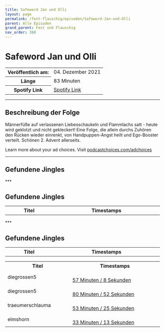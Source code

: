 ```yaml
---
title: Safeword Jan und Olli
layout: page
permalink: /fest-flauschig/episoden/Safeword-Jan-und-Olli
parent: Alle Episoden
grand_parent: Fest und Flauschig
nav_order: 368
---
```


# Safeword Jan und Olli
<table class="resp-table dcf-table dcf-table-responsive dcf-table-bordered dcf-table-striped dcf-w-100%">
                    <tbody>
                        <tr>
                            <th scope="row">Veröffentlich am:</th>
                            <td data-label="Veröffentlich am:">04. Dezember 2021</td>
                        </tr>
                        <tr>
                            <th scope="row">Länge </th>
                            <td data-label="Länge ">83 Minuten</td>
                        </tr><tr>
                                <th scope="row">Spotify Link</th>
                                <td data-label="Spotify Link"><a href="https://open.spotify.com/episode/1AOD63NGpLmJcd6EkyCPaR">Spotify Link</a></td>
                            </tr></tbody>
                </table>

***

## Beschreibung der Folge

<div>
<p>Männerfüße auf verlassenen Liebesschaukeln und Flammlachs satt - heute wird geklotzt und nicht gekleckert! Eine Folge, die allein durchs Zuhören den Rücken wieder einrenkt, von Handpuppen-Angst heilt und Ego-Booster verteilt. Schönen 2. Advent allerseits.</p><p> </p><p>Learn more about your ad choices. Visit <a href="https://podcastchoices.com/adchoices">podcastchoices.com/adchoices</a></p>  
</div>

***

## Gefundene Jingles

<table style="display: table;">
                                    <tr>
                                        <th class="tableColumnTitle">Titel</th>
                                        <th class="tableColumnTimestamps">Timestamps</th>
                                    </tr>
                                    ***

## Gefundene Jingles

<table style="display: table;">
                                    <tr>
                                        <th class="tableColumnTitle">Titel</th>
                                        <th class="tableColumnTimestamps">Timestamps</th>
                                    </tr>
                                    ***

## Gefundene Jingles

<table style="display: table;">
                                    <tr>
                                        <th class="tableColumnTitle">Titel</th>
                                        <th class="tableColumnTimestamps">Timestamps</th>
                                    </tr>
                                    <tr>
                                <td markdown="span"  class="tableColumnTitle">diegrossen5</td>
                                <td markdown="span" class="tableColumnTimestamps">
                                <br>
                                <a href="https://open.spotify.com/episode/1AOD63NGpLmJcd6EkyCPaR?t=3428">
                                57 Minuten / 8 Sekunden</a>
                                </td></tr><tr>
                                <td markdown="span"  class="tableColumnTitle">diegrossen5</td>
                                <td markdown="span" class="tableColumnTimestamps">
                                <br>
                                <a href="https://open.spotify.com/episode/1AOD63NGpLmJcd6EkyCPaR?t=4852">
                                80 Minuten / 52 Sekunden</a>
                                </td></tr><tr>
                                <td markdown="span"  class="tableColumnTitle">traeumerschlauma</td>
                                <td markdown="span" class="tableColumnTimestamps">
                                <br>
                                <a href="https://open.spotify.com/episode/1AOD63NGpLmJcd6EkyCPaR?t=3205">
                                53 Minuten / 25 Sekunden</a>
                                </td></tr><tr>
                                <td markdown="span"  class="tableColumnTitle">elmshorn</td>
                                <td markdown="span" class="tableColumnTimestamps">
                                <br>
                                <a href="https://open.spotify.com/episode/1AOD63NGpLmJcd6EkyCPaR?t=1993">
                                33 Minuten / 13 Sekunden</a>
                                </td></tr></table>
